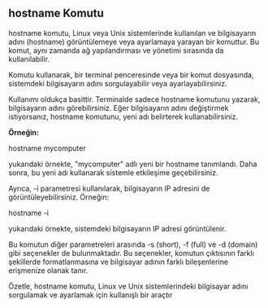 ## hostname Komutu


hostname komutu, Linux veya Unix sistemlerinde kullanılan ve bilgisayarın adını (hostname) görüntülemeye veya ayarlamaya yarayan bir komuttur. Bu komut, aynı zamanda ağ yapılandırması ve yönetimi sırasında da kullanılabilir.

Komutu kullanarak, bir terminal penceresinde veya bir komut dosyasında, sistemdeki bilgisayarın adını sorgulayabilir veya ayarlayabilirsiniz.

Kullanımı oldukça basittir. Terminalde sadece hostname komutunu yazarak, bilgisayarın adını görebilirsiniz. Eğer bilgisayarın adını değiştirmek istiyorsanız, hostname komutunu, yeni adı belirterek kullanabilirsiniz.

**Örneğin:**

hostname mycomputer 
 

yukarıdaki örnekte, "mycomputer" adlı yeni bir hostname tanımlandı. Daha sonra, bu yeni adı kullanarak sistemle etkileşime geçebilirsiniz.

Ayrıca, -i parametresi kullanılarak, bilgisayarın IP adresini de görüntüleyebilirsiniz. Örneğin:

hostname -i 
 

yukarıdaki örnekte, sistemdeki bilgisayarın IP adresi görüntülenir.

Bu komutun diğer parametreleri arasında -s (short), -f (full) ve -d (domain) gibi seçenekler de bulunmaktadır. Bu seçenekler, komutun çıktısının farklı şekillerde formatlanmasına ve bilgisayar adının farklı bileşenlerine erişmenize olanak tanır.

Özetle, hostname komutu, Linux ve Unix sistemlerindeki bilgisayar adını sorgulamak ve ayarlamak için kullanışlı bir araçtır